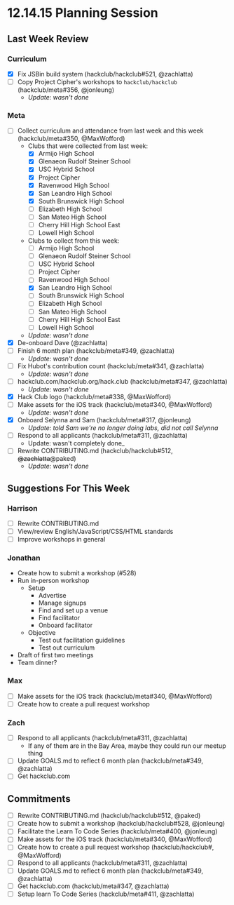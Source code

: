 # 12.14.15 Planning Session

## Last Week Review

### Curriculum

- [x] Fix JSBin build system (hackclub/hackclub#521, @zachlatta)
- [ ] Copy Project Cipher's workshops to `hackclub/hackclub` (hackclub/meta#356,
  @jonleung)
  - _Update: wasn't done_

### Meta

- [ ] Collect curriculum and attendance from last week and this week
  (hackclub/meta#350, @MaxWofford)
  - Clubs that were collected from last week:
    - [x] Armijo High School
    - [x] Glenaeon Rudolf Steiner School
    - [x] USC Hybrid School
    - [x] Project Cipher
    - [x] Ravenwood High School
    - [x] San Leandro High School
    - [x] South Brunswick High School
    - [ ] Elizabeth High School
    - [ ] San Mateo High School
    - [ ] Cherry Hill High School East
    - [ ] Lowell High School
  - Clubs to collect from this week:
    - [ ] Armijo High School
    - [ ] Glenaeon Rudolf Steiner School
    - [ ] USC Hybrid School
    - [ ] Project Cipher
    - [ ] Ravenwood High School
    - [x] San Leandro High School
    - [ ] South Brunswick High School
    - [ ] Elizabeth High School
    - [ ] San Mateo High School
    - [ ] Cherry Hill High School East
    - [ ] Lowell High School
  - _Update: wasn't done_
- [x] De-onboard Dave (@zachlatta)
- [ ] Finish 6 month plan (hackclub/meta#349, @zachlatta)
  - _Update: wasn't done_
- [ ] Fix Hubot's contribution count (hackclub/meta#341, @zachlatta)
  - _Update: wasn't done_
- [ ] hackclub.com/hackclub.org/hack.club (hackclub/meta#347, @zachlatta)
  - _Update: wasn't done_
- [x] Hack Club logo (hackclub/meta#338, @MaxWofford)
- [ ] Make assets for the iOS track (hackclub/meta#340, @MaxWofford)
  - _Update: wasn't done_
- [x] Onboard Selynna and Sam (hackclub/meta#317, @jonleung)
  - _Update: told Sam we're no longer doing labs, did not call Selynna_
- [ ] Respond to all applicants (hackclub/meta#311, @zachlatta)
  - Update: wasn't completely done_
- [ ] Rewrite CONTRIBUTING.md (hackclub/hackclub#512, ~~@zachlatta~~@paked)
  - _Update: wasn't done_

## Suggestions For This Week

### Harrison

- [ ] Rewrite CONTRIBUTING.md
- [ ] View/review English/JavaScript/CSS/HTML standards
- [ ] Improve workshops in general

### Jonathan

- Create how to submit a workshop (#528)
- Run in-person workshop
  - Setup
    - Advertise
    - Manage signups
    - Find and set up a venue
    - Find facilitator
    - Onboard facilitator
  - Objective
    - Test out facilitation guidelines
    - Test out curriculum
- Draft of first two meetings
- Team dinner?

### Max

- [ ] Make assets for the iOS track (hackclub/meta#340, @MaxWofford)
- [ ] Create how to create a pull request workshop

### Zach

- [ ] Respond to all applicants (hackclub/meta#311, @zachlatta)
  - If any of them are in the Bay Area, maybe they could run our meetup thing
- [ ] Update GOALS.md to reflect 6 month plan (hackclub/meta#349, @zachlatta)
- [ ] Get hackclub.com

## Commitments

- [ ] Rewrite CONTRIBUTING.md (hackclub/hackclub#512, @paked)
- [ ] Create how to submit a workshop (hackclub/hackclub#528, @jonleung)
- [ ] Facilitate the Learn To Code Series (hackclub/meta#400, @jonleung)
- [ ] Make assets for the iOS track (hackclub/meta#340, @MaxWofford)
- [ ] Create how to create a pull request workshop (hackclub/hackclub#, @MaxWofford)
- [ ] Respond to all applicants (hackclub/meta#311, @zachlatta)
- [ ] Update GOALS.md to reflect 6 month plan (hackclub/meta#349, @zachlatta)
- [ ] Get hackclub.com (hackclub/meta#347, @zachlatta)
- [ ] Setup learn To Code Series (hackclub/meta#411, @zachlatta)
